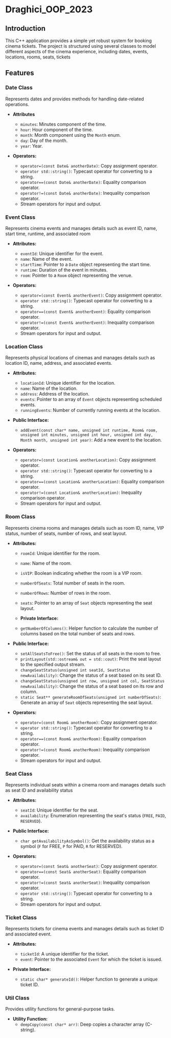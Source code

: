 # Draghici_OOP_2023

## Introduction

 This C++ application provides a simple yet robust system for booking cinema tickets. The project is structured using several classes to model different aspects of the cinema experience, including dates, events, locations, rooms, seats, tickets

 ## Features

### Date Class
Represents dates and provides methods for handling date-related operations.

- **Attributes** 
  - `minutes`: Minutes component of the time.
  - `hour`: Hour component of the time.
  - `month`: Month component using the `Month` enum.
  - `day`: Day of the month.
  - `year`: Year.

- **Operators:**
  - `operator=(const Date& anotherDate)`: Copy assignment operator.
  - `operator std::string()`: Typecast operator for converting to a string.
  - `operator==(const Date& anotherDate)`: Equality comparison operator.
  - `operator!=(const Date& anotherDate)`: Inequality comparison operator.
  - Stream operators for input and output.

### Event Class
  Represents cinema events and manages details such as event ID, name, start time, runtime, and associated room

  - **Attributes:**
    - `eventId`: Unique identifier for the event.
    - `name`: Name of the event.
    - `startTime`: Pointer to a `Date` object representing the start time.
    - `runtime`: Duration of the event in minutes.
    - `room`: Pointer to a `Room` object representing the venue.

- **Operators:**
  - `operator=(const Event& anotherEvent)`: Copy assignment operator.
  - `operator std::string()`: Typecast operator for converting to a string.
  - `operator==(const Event& anotherEvent)`: Equality comparison operator.
  - `operator!=(const Event& anotherEvent)`: Inequality comparison operator.
  - Stream operators for input and output.

### Location Class
  Represents physical locations of cinemas and manages details such as location ID, name, address, and associated events.

  - **Attributes:**
    - `locationId`: Unique identifier for the location.
    - `name`: Name of the location.
    - `address`: Address of the location.
    - `events`: Pointer to an array of `Event` objects representing scheduled events.
    - `runningEvents`: Number of currently running events at the location.

- **Public Interface:**
  - `addEvent(const char* name, unsigned int runtime, Room& room, unsigned int minutes, unsigned int hour, unsigned int day, Month month, unsigned int year)`: Add a new event to the location.
  
- **Operators:**
  - `operator=(const Location& anotherLocation)`: Copy assignment operator.
  - `operator std::string()`: Typecast operator for converting to a string.
  - `operator==(const Location& anotherLocation)`: Equality comparison operator.
  - `operator!=(const Location& anotherLocation)`: Inequality comparison operator.
  - Stream operators for input and output.

### Room Class
  Represents cinema rooms and manages details such as room ID, name, VIP status, number of seats, number of rows, and seat layout.

- **Attributes:**
  - `roomId`: Unique identifier for the room.
  - `name`: Name of the room.
  - `isVIP`: Boolean indicating whether the room is a VIP room.
  - `numberOfSeats`: Total number of seats in the room.
  - `numberOfRows`: Number of rows in the room.
  - `seats`: Pointer to an array of `Seat` objects representing the seat layout.

  - **Private Interface:**
  - `getNumberOfColumns()`: Helper function to calculate the number of columns based on the total number of seats and rows.

- **Public Interface:**
  - `setAllSeatsToFree()`: Set the status of all seats in the room to free.
  - `printLayout(std::ostream& out = std::cout)`: Print the seat layout to the specified output stream.
  - `changeSeatStatus(unsigned int seatId, SeatStatus newAvailability)`: Change the status of a seat based on its seat ID.
  - `changeSeatStatus(unsigned int row, unsigned int col, SeatStatus newAvailability)`: Change the status of a seat based on its row and column.
  - `static Seat** generateRoomOfSeats(unsigned int numberOfSeats)`: Generate an array of `Seat` objects representing the seat layout.
 
- **Operators:**
  - `operator=(const Room& anotherRoom)`: Copy assignment operator.
  - `operator std::string()`: Typecast operator for converting to a string.
  - `operator==(const Room& anotherRoom)`: Equality comparison operator.
  - `operator!=(const Room& anotherRoom)`: Inequality comparison operator.
  - Stream operators for input and output.

### Seat Class
  Represents individual seats within a cinema room and manages details such as seat ID and availability status

  - **Attributes:**
    - `seatId`: Unique identifier for the seat.
    - `availability`: Enumeration representing the seat's status (`FREE`, `PAID`, `RESERVED`).

  - **Public Interface:**
    - `char getAvailabilityAsSymbol()`: Get the availability status as a symbol (`F` for FREE, `P` for PAID, `R` for RESERVED).

- **Operators:**
  - `operator=(const Seat& anotherSeat)`: Copy assignment operator.
  - `operator==(const Seat& anotherSeat)`: Equality comparison operator.
  - `operator!=(const Seat& anotherSeat)`: Inequality comparison operator.
  - `operator std::string()`: Typecast operator for converting to a string.
  - Stream operators for input and output.

### Ticket Class
  Represents tickets for cinema events and manages details such as ticket ID and associated event.

  - **Attributes:**
    - `ticketId`: A unique identifier for the ticket.
    - `event`: Pointer to the associated `Event` for which the ticket is issued.

  - **Private Interface:**
    - `static char* generateId()`: Helper function to generate a unique ticket ID.

### Util Class
Provides utility functions for general-purpose tasks.

- **Utility Function:**
  - `deepCopy(const char* arr)`: Deep copies a character array (C-string).